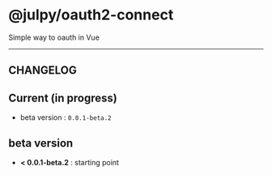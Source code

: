 
# @julpy/oauth2-connect

Simple way to oauth in Vue

---------

## CHANGELOG

## Current (in progress)

- beta version : `0.0.1-beta.2`

## beta version

- **< 0.0.1-beta.2** : starting point

<!-- ### Breaking changes -->

<!-- ### New features -->

<!-- ### Bug fixes -->
